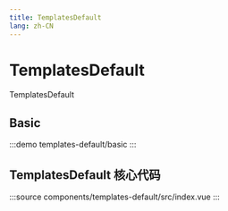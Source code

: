 ```yaml
---
title: TemplatesDefault
lang: zh-CN
---
```


# TemplatesDefault

TemplatesDefault

## Basic

:::demo
templates-default/basic
:::

## TemplatesDefault 核心代码

:::source
components/templates-default/src/index.vue
:::
